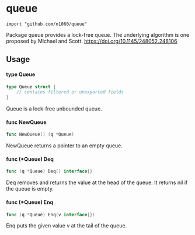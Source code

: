 # queue

    import "github.com/n1060/queue"

Package queue provides a lock-free queue. The underlying algorithm is one
proposed by Michael and Scott. https://doi.org/10.1145/248052.248106

## Usage

#### type Queue

```go
type Queue struct {
    // contains filtered or unexported fields
}
```

Queue is a lock-free unbounded queue.

#### func  NewQueue

```go
func NewQueue() (q *Queue)
```
NewQueue returns a pointer to an empty queue.

#### func (*Queue) Deq

```go
func (q *Queue) Deq() interface{}
```
Deq removes and returns the value at the head of the queue. It returns nil if
the queue is empty.

#### func (*Queue) Enq

```go
func (q *Queue) Enq(v interface{})
```
Enq puts the given value v at the tail of the queue.
